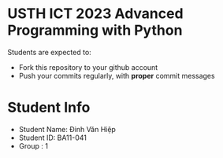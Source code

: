 USTH ICT 2023 Advanced Programming with Python
=====================================================

Students are expected to:
* Fork this repository to your github account
* Push your commits regularly, with **proper** commit messages

Student Info
=========================

* Student Name: Đinh Văn Hiệp
* Student ID: BA11-041
* Group : 1

